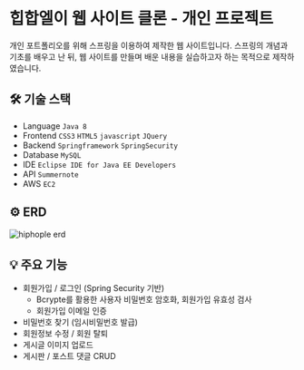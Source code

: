 # 힙합엘이 웹 사이트 클론 - 개인 프로젝트
개인 포트폴리오를 위해 스프링을 이용하여 제작한 웹 사이트입니다.
스프링의 개념과 기초를 배우고 난 뒤, 웹 사이트를 만들며 배운 내용을 실습하고자 하는 목적으로 제작하였습니다.


 ## 🛠 기술 스택
- Language  `Java 8`
- Frontend  `CSS3`  `HTML5` `javascript` `JQuery`
- Backend  `Springframework` `SpringSecurity`
- Database  `MySQL`
- IDE  `Eclipse IDE for Java EE Developers`
- API  `Summernote`
- AWS  `EC2`


 ## ⚙️ ERD
![hiphople erd](https://user-images.githubusercontent.com/70251769/138202559-189e4fb6-3625-47b4-8d3a-2b4ce8ea454f.png)


 ## 💡 주요 기능
* 회원가입 / 로그인 (Spring Security 기반)
  * Bcrypte를 활용한 사용자 비밀번호 암호화, 회원가입 유효성 검사
  * 회원가입 이메일 인증
* 비밀번호 찾기 (임시비밀번호 발급) 
* 회원정보 수정 / 회원 탈퇴
* 게시글 이미지 업로드 
* 게시판 / 포스트 댓글 CRUD <br>
